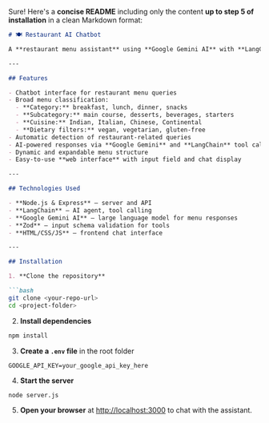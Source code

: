 Sure! Here's a **concise README** including only the content **up to step 5 of installation** in a clean Markdown format:

````markdown
# 🍽️ Restaurant AI Chatbot

A **restaurant menu assistant** using **Google Gemini AI** with **LangChain**, Node.js, and Express. Users can ask about menus for different meals, cuisines, dietary preferences, and subcategories, and get dynamic responses in real-time.

---

## Features

- Chatbot interface for restaurant menu queries
- Broad menu classification:
  - **Category:** breakfast, lunch, dinner, snacks
  - **Subcategory:** main course, desserts, beverages, starters
  - **Cuisine:** Indian, Italian, Chinese, Continental
  - **Dietary filters:** vegan, vegetarian, gluten-free
- Automatic detection of restaurant-related queries
- AI-powered responses via **Google Gemini** and **LangChain** tool calling
- Dynamic and expandable menu structure
- Easy-to-use **web interface** with input field and chat display

---

## Technologies Used

- **Node.js & Express** – server and API
- **LangChain** – AI agent, tool calling
- **Google Gemini AI** – large language model for menu responses
- **Zod** – input schema validation for tools
- **HTML/CSS/JS** – frontend chat interface

---

## Installation

1. **Clone the repository**

```bash
git clone <your-repo-url>
cd <project-folder>
````

2. **Install dependencies**

```bash
npm install
```

3. **Create a `.env` file** in the root folder

```env
GOOGLE_API_KEY=your_google_api_key_here
```

4. **Start the server**

```bash
node server.js
```

5. **Open your browser** at [http://localhost:3000](http://localhost:3000) to chat with the assistant.

```

